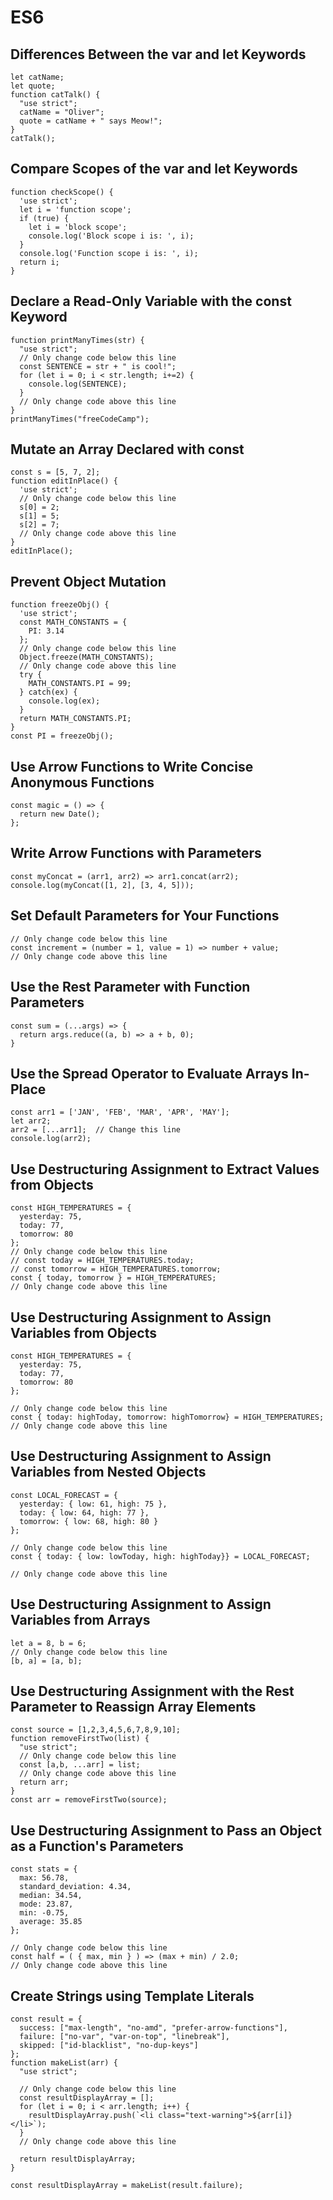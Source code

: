 # ES6
## Differences Between the var and let Keywords
```
let catName;
let quote;
function catTalk() {
  "use strict";
  catName = "Oliver";
  quote = catName + " says Meow!";
}
catTalk();
```

## Compare Scopes of the var and let Keywords
```
function checkScope() {
  'use strict';
  let i = 'function scope';
  if (true) {
    let i = 'block scope';
    console.log('Block scope i is: ', i);
  }
  console.log('Function scope i is: ', i);
  return i;
}
```

## Declare a Read-Only Variable with the const Keyword
```
function printManyTimes(str) {
  "use strict";
  // Only change code below this line
  const SENTENCE = str + " is cool!";
  for (let i = 0; i < str.length; i+=2) {
    console.log(SENTENCE);
  }
  // Only change code above this line
}
printManyTimes("freeCodeCamp");
```

## Mutate an Array Declared with const
```
const s = [5, 7, 2];
function editInPlace() {
  'use strict';
  // Only change code below this line
  s[0] = 2;
  s[1] = 5;
  s[2] = 7;
  // Only change code above this line
}
editInPlace();
```

## Prevent Object Mutation
```
function freezeObj() {
  'use strict';
  const MATH_CONSTANTS = {
    PI: 3.14
  };
  // Only change code below this line
  Object.freeze(MATH_CONSTANTS);
  // Only change code above this line
  try {
    MATH_CONSTANTS.PI = 99;
  } catch(ex) {
    console.log(ex);
  }
  return MATH_CONSTANTS.PI;
}
const PI = freezeObj();
```

## Use Arrow Functions to Write Concise Anonymous Functions
```
const magic = () => {
  return new Date();
};
```

## Write Arrow Functions with Parameters
```
const myConcat = (arr1, arr2) => arr1.concat(arr2);
console.log(myConcat([1, 2], [3, 4, 5]));
```

## Set Default Parameters for Your Functions
```
// Only change code below this line
const increment = (number = 1, value = 1) => number + value;
// Only change code above this line
```

## Use the Rest Parameter with Function Parameters
```
const sum = (...args) => {
  return args.reduce((a, b) => a + b, 0);
}
```

## Use the Spread Operator to Evaluate Arrays In-Place
```
const arr1 = ['JAN', 'FEB', 'MAR', 'APR', 'MAY'];
let arr2;
arr2 = [...arr1];  // Change this line
console.log(arr2);

```

## Use Destructuring Assignment to Extract Values from Objects 
```
const HIGH_TEMPERATURES = {
  yesterday: 75,
  today: 77,
  tomorrow: 80
};
// Only change code below this line
// const today = HIGH_TEMPERATURES.today;
// const tomorrow = HIGH_TEMPERATURES.tomorrow;
const { today, tomorrow } = HIGH_TEMPERATURES;
// Only change code above this line
```

## Use Destructuring Assignment to Assign Variables from Objects
```
const HIGH_TEMPERATURES = {
  yesterday: 75,
  today: 77,
  tomorrow: 80
};

// Only change code below this line
const { today: highToday, tomorrow: highTomorrow} = HIGH_TEMPERATURES;  
// Only change code above this line
```

## Use Destructuring Assignment to Assign Variables from Nested Objects
```
const LOCAL_FORECAST = {
  yesterday: { low: 61, high: 75 },
  today: { low: 64, high: 77 },
  tomorrow: { low: 68, high: 80 }
};

// Only change code below this line
const { today: { low: lowToday, high: highToday}} = LOCAL_FORECAST;

// Only change code above this line
```

## Use Destructuring Assignment to Assign Variables from Arrays
```
let a = 8, b = 6;
// Only change code below this line
[b, a] = [a, b];
```

## Use Destructuring Assignment with the Rest Parameter to Reassign Array Elements
```
const source = [1,2,3,4,5,6,7,8,9,10];
function removeFirstTwo(list) {
  "use strict";
  // Only change code below this line
  const [a,b, ...arr] = list;
  // Only change code above this line
  return arr;
}
const arr = removeFirstTwo(source);
```

## Use Destructuring Assignment to Pass an Object as a Function's Parameters
```
const stats = {
  max: 56.78,
  standard_deviation: 4.34,
  median: 34.54,
  mode: 23.87,
  min: -0.75,
  average: 35.85
};

// Only change code below this line
const half = ( { max, min } ) => (max + min) / 2.0;
// Only change code above this line

```

## Create Strings using Template Literals
```
const result = {
  success: ["max-length", "no-amd", "prefer-arrow-functions"],
  failure: ["no-var", "var-on-top", "linebreak"],
  skipped: ["id-blacklist", "no-dup-keys"]
};
function makeList(arr) {
  "use strict";

  // Only change code below this line
  const resultDisplayArray = [];
  for (let i = 0; i < arr.length; i++) {
    resultDisplayArray.push(`<li class="text-warning">${arr[i]}</li>`);
  }
  // Only change code above this line

  return resultDisplayArray;
}

const resultDisplayArray = makeList(result.failure);
```

##
```

```

##
```

```

##
```

```

##
```

```

##
```

```

##
```

```

##
```

```

##
```

```

##
```

```

##
```

```

##
```

```

##
```

```

##
```

```

##
```

```

##
```

```

##
```

```

##
```

```

##
```

```

##
```

```

##
```

```

##
```

```

##
```

```

##
```

```

##
```

```

##
```

```

##
```

```

##
```

```

##
```

```

##
```

```

##
```

```

##
```

```

##
```

```

##
```

```

##
```

```

##
```

```

##
```

```

##
```

```

##
```

```

##
```

```

##
```

```

##
```

```

##
```

```

##
```

```

##
```

```

##
```

```

##
```

```

##
```

```


